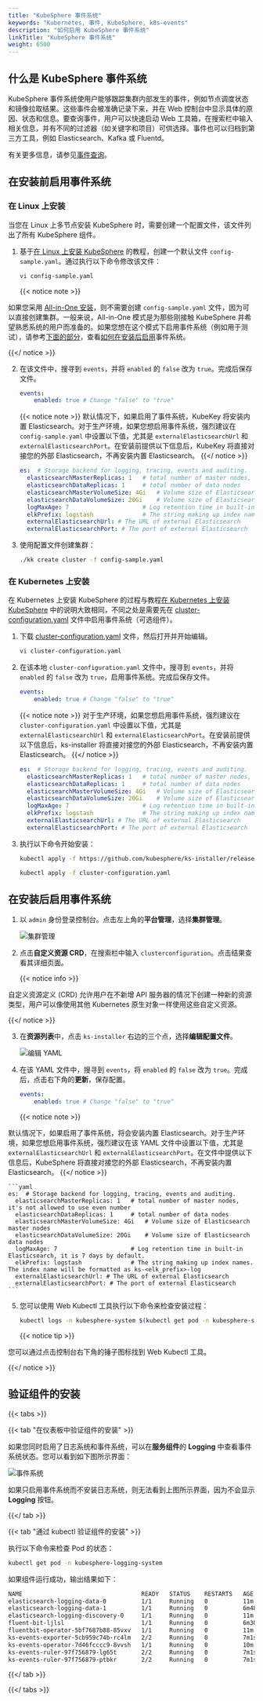```yaml
---
title: "KubeSphere 事件系统"
keywords: "Kubernetes, 事件, KubeSphere, k8s-events"
description: "如何启用 KubeSphere 事件系统"
linkTitle: "KubeSphere 事件系统"
weight: 6500
---
```


## 什么是 KubeSphere 事件系统

KubeSphere 事件系统使用户能够跟踪集群内部发生的事件，例如节点调度状态和镜像拉取结果。这些事件会被准确记录下来，并在 Web 控制台中显示具体的原因、状态和信息。要查询事件，用户可以快速启动 Web 工具箱，在搜索栏中输入相关信息，并有不同的过滤器（如关键字和项目）可供选择。事件也可以归档到第三方工具，例如 Elasticsearch、Kafka 或 Fluentd。

有关更多信息，请参见[事件查询](../../toolbox/events-query)。

## 在安装前启用事件系统

### 在 Linux 上安装

当您在 Linux 上多节点安装 KubeSphere 时，需要创建一个配置文件，该文件列出了所有 KubeSphere 组件。

1. 基于[在 Linux 上安装 KubeSphere](../../installing-on-linux/introduction/multioverview/) 的教程，创建一个默认文件 `config-sample.yaml`。通过执行以下命令修改该文件：

    ```bash
    vi config-sample.yaml
    ```

    {{< notice note >}}

如果您采用 [All-in-One 安装](../../quick-start/all-in-one-on-linux/)，则不需要创建 `config-sample.yaml` 文件，因为可以直接创建集群。一般来说，All-in-One 模式是为那些刚接触 KubeSphere 并希望熟悉系统的用户而准备的。如果您想在这个模式下启用事件系统（例如用于测试），请参考[下面的部分](#在安装后启用事件系统)，查看[如何在安装后启用](#在安装后启用事件系统)事件系统。

{{</ notice >}}

2. 在该文件中，搜寻到 `events`，并将 `enabled` 的 `false` 改为 `true`。完成后保存文件。

    ```yaml
    events:
        enabled: true # Change "false" to "true"
    ```

    {{< notice note >}}
默认情况下，如果启用了事件系统，KubeKey 将安装内置 Elasticsearch。对于生产环境，如果您想启用事件系统，强烈建议在 `config-sample.yaml` 中设置以下值，尤其是 `externalElasticsearchUrl` 和 `externalElasticsearchPort`。在安装前提供以下信息后，KubeKey 将直接对接您的外部 Elasticsearch，不再安装内置 Elasticsearch。
    {{</ notice >}}

    ```yaml
    es:  # Storage backend for logging, tracing, events and auditing.
      elasticsearchMasterReplicas: 1   # total number of master nodes, it's not allowed to use even number
      elasticsearchDataReplicas: 1     # total number of data nodes
      elasticsearchMasterVolumeSize: 4Gi   # Volume size of Elasticsearch master nodes
      elasticsearchDataVolumeSize: 20Gi    # Volume size of Elasticsearch data nodes
      logMaxAge: 7                     # Log retention time in built-in Elasticsearch, it is 7 days by default.
      elkPrefix: logstash              # The string making up index names. The index name will be formatted as ks-<elk_prefix>-log
      externalElasticsearchUrl: # The URL of external Elasticsearch
      externalElasticsearchPort: # The port of external Elasticsearch
    ```

3. 使用配置文件创建集群：

    ```bash
    ./kk create cluster -f config-sample.yaml
    ```

### 在 Kubernetes 上安装

在 Kubernetes 上安装 KubeSphere 的过程与教程[在 Kubernetes 上安装 KubeSphere](../../installing-on-kubernetes/introduction/overview/) 中的说明大致相同，不同之处是需要先在 [cluster-configuration.yaml](https://github.com/kubesphere/ks-installer/releases/download/v3.0.0/cluster-configuration.yaml) 文件中启用事件系统（可选组件）。

1. 下载 [cluster-configuration.yaml](https://github.com/kubesphere/ks-installer/releases/download/v3.0.0/cluster-configuration.yaml) 文件，然后打开并开始编辑。

    ```bash
    vi cluster-configuration.yaml
    ```

2. 在该本地 `cluster-configuration.yaml` 文件中，搜寻到 `events`，并将 `enabled` 的 `false` 改为 `true`，启用事件系统。完成后保存文件。

    ```yaml
    events:
        enabled: true # Change "false" to "true"
    ```

    {{< notice note >}}
对于生产环境，如果您想启用事件系统，强烈建议在 `cluster-configuration.yaml` 中设置以下值，尤其是 `externalElasticsearchUrl` 和 `externalElasticsearchPort`。在安装前提供以下信息后，ks-installer 将直接对接您的外部 Elasticsearch，不再安装内置 Elasticsearch。
    {{</ notice >}}

    ```yaml
    es:  # Storage backend for logging, tracing, events and auditing.
      elasticsearchMasterReplicas: 1   # total number of master nodes, it's not allowed to use even number
      elasticsearchDataReplicas: 1     # total number of data nodes
      elasticsearchMasterVolumeSize: 4Gi   # Volume size of Elasticsearch master nodes
      elasticsearchDataVolumeSize: 20Gi    # Volume size of Elasticsearch data nodes
      logMaxAge: 7                     # Log retention time in built-in Elasticsearch, it is 7 days by default.
      elkPrefix: logstash              # The string making up index names. The index name will be formatted as ks-<elk_prefix>-log
      externalElasticsearchUrl: # The URL of external Elasticsearch
      externalElasticsearchPort: # The port of external Elasticsearch
    ```

3. 执行以下命令开始安装：

    ```bash
    kubectl apply -f https://github.com/kubesphere/ks-installer/releases/download/v3.0.0/kubesphere-installer.yaml

    kubectl apply -f cluster-configuration.yaml
    ```

## 在安装后启用事件系统

1. 以 `admin` 身份登录控制台。点击左上角的**平台管理**，选择**集群管理**。
   
    ![集群管理](/images/docs/zh-cn/enable-pluggable-components/kubesphere-events/clusters-management.png)
    
2. 点击**自定义资源 CRD**，在搜索栏中输入 `clusterconfiguration`。点击结果查看其详细页面。

    {{< notice info >}}

自定义资源定义 (CRD) 允许用户在不新增 API 服务器的情况下创建一种新的资源类型，用户可以像使用其他 Kubernetes 原生对象一样使用这些自定义资源。

{{</ notice >}}

3. 在**资源列表**中，点击 `ks-installer` 右边的三个点，选择**编辑配置文件**。

     ![编辑 YAML](/images/docs/zh-cn/enable-pluggable-components/kubesphere-events/edit-yaml.PNG)

4. 在该 YAML 文件中，搜寻到 `events`，将 `enabled` 的 `false` 改为 `true`。完成后，点击右下角的**更新**，保存配置。

    ```yaml
    events:
        enabled: true # Change "false" to "true"
    ```

    {{< notice note >}}

默认情况下，如果启用了事件系统，将会安装内置 Elasticsearch。对于生产环境，如果您想启用事件系统，强烈建议在该 YAML 文件中设置以下值，尤其是 `externalElasticsearchUrl` 和 `externalElasticsearchPort`。在文件中提供以下信息后，KubeSphere 将直接对接您的外部 Elasticsearch，不再安装内置 Elasticsearch。
    {{</ notice >}}

    ```yaml
    es:  # Storage backend for logging, tracing, events and auditing.
      elasticsearchMasterReplicas: 1   # total number of master nodes, it's not allowed to use even number
      elasticsearchDataReplicas: 1     # total number of data nodes
      elasticsearchMasterVolumeSize: 4Gi   # Volume size of Elasticsearch master nodes
      elasticsearchDataVolumeSize: 20Gi    # Volume size of Elasticsearch data nodes
      logMaxAge: 7                     # Log retention time in built-in Elasticsearch, it is 7 days by default.
      elkPrefix: logstash              # The string making up index names. The index name will be formatted as ks-<elk_prefix>-log
      externalElasticsearchUrl: # The URL of external Elasticsearch
      externalElasticsearchPort: # The port of external Elasticsearch
    ```

5. 您可以使用 Web Kubectl 工具执行以下命令来检查安装过程：

    ```bash
    kubectl logs -n kubesphere-system $(kubectl get pod -n kubesphere-system -l app=ks-install -o jsonpath='{.items[0].metadata.name}') -f
    ```

    {{< notice tip >}}

您可以通过点击控制台右下角的锤子图标找到 Web Kubectl 工具。

{{</ notice >}}

## 验证组件的安装

{{< tabs >}}

{{< tab "在仪表板中验证组件的安装" >}}

如果您同时启用了日志系统和事件系统，可以在**服务组件**的 **Logging** 中查看事件系统状态。您可以看到如下图所示界面：

![事件系统](/images/docs/zh-cn/enable-pluggable-components/kubesphere-events/events.PNG)

如果只启用事件系统而不安装日志系统，则无法看到上图所示界面，因为不会显示 **Logging** 按钮。

{{</ tab >}}

{{< tab "通过 kubectl 验证组件的安装" >}}

执行以下命令来检查 Pod 的状态：

```bash
kubectl get pod -n kubesphere-logging-system
```

如果组件运行成功，输出结果如下：

```bash
NAME                                  READY   STATUS    RESTARTS   AGE
elasticsearch-logging-data-0          1/1     Running   0          11m
elasticsearch-logging-data-1          1/1     Running   0          6m48s
elasticsearch-logging-discovery-0     1/1     Running   0          11m
fluent-bit-ljlsl                      1/1     Running   0          6m30s
fluentbit-operator-5bf7687b88-85vxv   1/1     Running   0          11m
ks-events-exporter-5cb959c74b-rc4lm   2/2     Running   0          7m1s
ks-events-operator-7d46fcccc9-8vvsh   1/1     Running   0          10m
ks-events-ruler-97f756879-lg65t       2/2     Running   0          7m1s
ks-events-ruler-97f756879-ptbkr       2/2     Running   0          7m1s
```

{{</ tab >}}

{{</ tabs >}}

